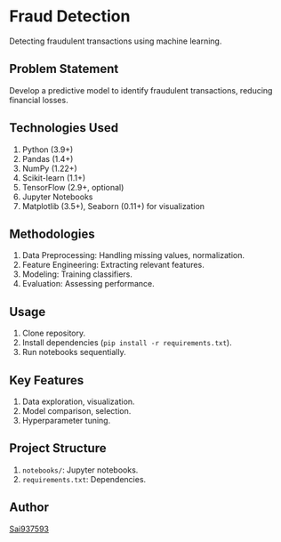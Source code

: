 # Fraud Detection

Detecting fraudulent transactions using machine learning.

## Problem Statement
Develop a predictive model to identify fraudulent transactions, reducing financial losses.

## Technologies Used
1.  Python (3.9+)
2.  Pandas (1.4+)
3.  NumPy (1.22+)
4.  Scikit-learn (1.1+)
5.  TensorFlow (2.9+, optional)
6.  Jupyter Notebooks
7.  Matplotlib (3.5+), Seaborn (0.11+) for visualization

## Methodologies
1.  Data Preprocessing: Handling missing values, normalization.
2.  Feature Engineering: Extracting relevant features.
3.  Modeling: Training classifiers.
4.  Evaluation: Assessing performance.

## Usage
1.  Clone repository.
2.  Install dependencies (`pip install -r requirements.txt`).
3.  Run notebooks sequentially.

## Key Features
1.  Data exploration, visualization.
2.  Model comparison, selection.
3.  Hyperparameter tuning.

## Project Structure
1.  `notebooks/`: Jupyter notebooks.
2.  `requirements.txt`: Dependencies.

## Author
[Sai937593](https://github.com/Sai937593)